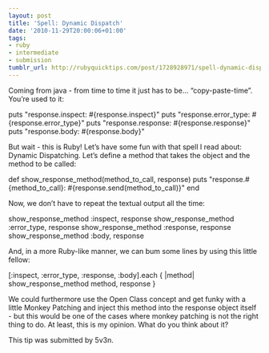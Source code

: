```yaml
---
layout: post
title: 'Spell: Dynamic Dispatch'
date: '2010-11-29T20:00:06+01:00'
tags:
- ruby
- intermediate
- submission
tumblr_url: http://rubyquicktips.com/post/1728928971/spell-dynamic-dispatch
---
```

Coming from java - from time to time it just has to be… “copy-paste-time”. You’re used to it:

puts "response.inspect: #{response.inspect}"
puts "response.error_type: #{response.error_type}"
puts "response.response: #{response.response}"
puts "response.body: #{response.body}"


But wait - this is Ruby! Let’s have some fun with that spell I read about: Dynamic Dispatching. Let’s define a method that takes the object and the method to be called:

def show_response_method(method_to_call, response)
  puts "response.#{method_to_call}: #{response.send(method_to_call)}"
end


Now, we don’t have to repeat the textual output all the time:

show_response_method :inspect, response
show_response_method :error_type, response
show_response_method :response, response
show_response_method :body, response


And, in a more Ruby-like manner, we can bum some lines by using this little fellow:

[:inspect, :error_type, :response, :body].each { |method| show_response_method method, response }


We could furthermore use the Open Class concept and get funky with a little Monkey Patching and inject this method into the response object itself - but this would be one of the cases where monkey patching is not the right thing to do. At least, this is my opinion. What do you think about it?

This tip was submitted by 5v3n.
